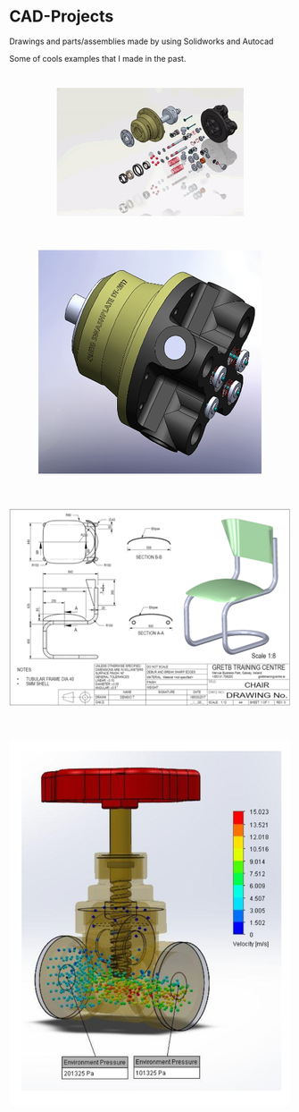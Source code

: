 # CAD-Projects
Drawings and parts/assemblies made by using Solidworks and Autocad

Some of cools examples that I made in the past.

<pre><p align="center">
<img src="/ezgif.com-gif-maker.gif">
</p></pre>

<pre><p align="center">
<img src="/SwashplatePump.png"  width="400" height="400">
</p></pre>

<pre><p align="center">
<img src="/chair.png" >
</p></pre>

<pre><p align="center">
<img src="/FlowSim.png" >
</p></pre>

